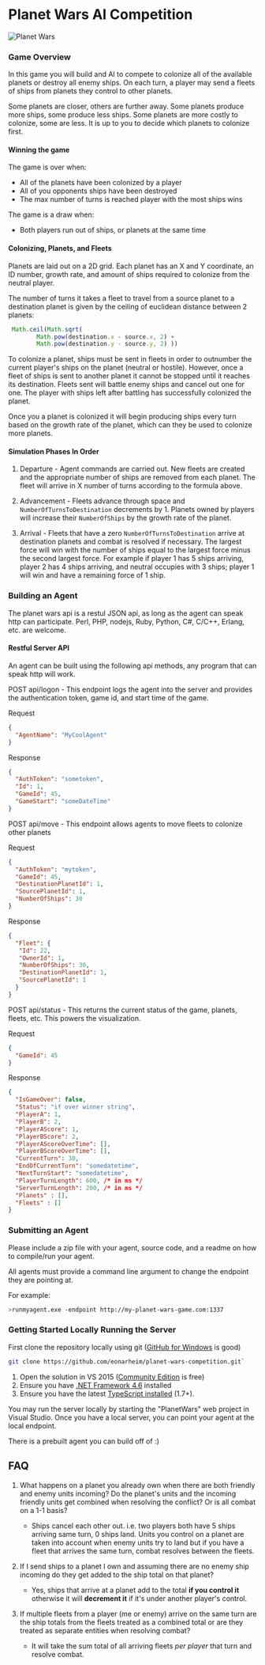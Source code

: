 

# Planet Wars AI Competition

![Planet Wars](https://zippy.gfycat.com/BraveBlushingImpala.gif)

### Game Overview

In this game you will build and AI to compete to colonize all of the available planets or destroy all enemy ships. On each turn, a player may send a fleets of ships from planets they control to other planets. 

Some planets are closer, others are further away. Some planets produce more ships, some produce less ships. Some planets are more costly to colonize, some are less. It is up to you to decide which planets to colonize first.

#### Winning the game

The game is over when:

* All of the planets have been colonized by a player
* All of you opponents ships have been destroyed
* The max number of turns is reached player with the most ships wins

The game is a draw when:

* Both players run out of ships, or planets at the same time

#### Colonizing, Planets, and Fleets

Planets are laid out on a 2D grid. Each planet has an X and Y coordinate, an ID number, growth rate, and amount of ships required to colonize from the neutral player.

The number of turns it takes a fleet to travel from a source planet to a destination planet is given by the ceiling of euclidean distance between 2 planets:
```javascript
 Math.ceil(Math.sqrt(
        Math.pow(destination.x - source.x, 2) + 
        Math.pow(destination.y - source.y, 2) ))
```

To colonize a planet, ships must be sent in fleets in order to outnumber the current player's ships on the planet (neutral or hostile). However, once a fleet of ships is sent to another planet it cannot be stopped until it reaches its destination. Fleets sent will battle enemy ships and cancel out one for one. The player with ships left after battling has successfully colonized the planet.

Once you a planet is colonized it will begin producing ships every turn based on the growth rate of the planet, which can they be used to colonize more planets.

#### Simulation Phases In Order

1. Departure - Agent commands are carried out. New fleets are created and the appropriate number of ships are removed from each planet. The fleet will arrive in X number of turns according to the formula above.

2. Advancement - Fleets advance through space and `NumberOfTurnsToDestination` decrements by 1. Planets owned by players will increase their `NumberOfShips` by the growth rate of the planet.

3. Arrival - Fleets that have a zero `NumberOfTurnsToDestination` arrive at destination planets and combat is resolved if necessary. The largest force will win with the number of ships equal to the largest force minus the second largest force. For example if player 1 has 5 ships arriving, player 2 has 4 ships arriving, and neutral occupies with 3 ships; player 1 will win and have a remaining force of 1 ship.
 

### Building an Agent

The planet wars api is a restul JSON api, as long as the agent can speak http can participate. Perl, PHP, nodejs, Ruby, Python, C#, C/C++, Erlang, etc. are welcome.

#### Restful Server API

An agent can be built using the following api methods, any program that can speak http will work.

POST api/logon - This endpoint logs the agent into the server and provides the authentication token, game id, and start time of the game.

Request
```json
{
  "AgentName": "MyCoolAgent"
}
```

Response
```json
{
  "AuthToken": "sometoken",
  "Id": 1,
  "GameId": 45,
  "GameStart": "someDateTime"
}
```

POST api/move - This endpoint allows agents to move fleets to colonize other planets

Request
```json
{
  "AuthToken": "mytoken",
  "GameId": 45,
  "DestinationPlanetId": 1,
  "SourcePlanetId": 1,
  "NumberOfShips": 30
}
```

Response
```json
{
  "Fleet": {
   "Id": 22,
   "OwnerId": 1,
   "NumberOfShips": 30,
   "DestinationPlanetId": 1,
   "SourcePlanetId": 1
  }
}
```

POST api/status - This returns the current status of the game, planets, fleets, etc. This powers the visualization.

Request
```json
{
  "GameId": 45
}
```

Response
```json
{
  "IsGameOver": false,
  "Status": "if over winner string",
  "PlayerA": 1,
  "PlayerB": 2,
  "PlayerAScore": 1,
  "PlayerBScore": 2,
  "PlayerAScoreOverTime": [],
  "PlayerBScoreOverTime": [],
  "CurrentTurn": 30,
  "EndOfCurrentTurn": "somedatetime",
  "NextTurnStart": "somedatetime",
  "PlayerTurnLength": 600, /* in ms */
  "ServerTurnLength": 200, /* in ms */
  "Planets" : [],
  "Fleets" : []
}
```

### Submitting an Agent

Please include a zip file with your agent, source code, and a readme on how to compile/run your agent.

All agents must provide a command line argument to change the endpoint they are pointing at.

For example:
```bash
>runmyagent.exe -endpoint http://my-planet-wars-game.com:1337
```

### Getting Started Locally Running the Server
 
First clone the repository locally using git ([GitHub for Windows](http://windows.github.com) is good)

```bash
git clone https://github.com/eonarheim/planet-wars-competition.git`
```

1. Open the solution in VS 2015 ([Community Edition](https://www.visualstudio.com/en-us/products/vs-2015-product-editions.aspx) is free)
2. Ensure you have [.NET Framework 4.6](https://www.microsoft.com/en-us/download/details.aspx?id=48130) installed
3. Ensure you have the latest [TypeScript installed](http://typescriptlang.org) (1.7+).

You may run the server locally by starting the "PlanetWars" web project in Visual Studio. Once you have a local server, you can point your agent at the local endpoint.

There is a prebuilt agent you can build off of :)

## FAQ

1. What happens on a planet you already own when there are both friendly and enemy units incoming? Do the planet's units and the incoming friendly units get combined when resolving the conflict? Or is all combat on a 1-1 basis?

   - Ships cancel each other out. i.e. two players both have 5 ships arriving same turn, 0 ships land. Units you control on a planet are taken into account when enemy units try to land but if you have a fleet that arrives the same turn, combat resolves between the fleets.

2. If I send ships to a planet I own and assuming there are no enemy ship incoming do they get added to the ship total on that planet? 

   - Yes, ships that arrive at a planet add to the total **if you control it** otherwise it will **decrement it** if it's under another player's control.

3. If multiple fleets from a player (me or enemy) arrive on the same turn are the ship totals from the fleets treated as a combined total or are they treated as separate entities when resolving combat?

   - It will take the sum total of all arriving fleets *per player* that turn and resolve combat.